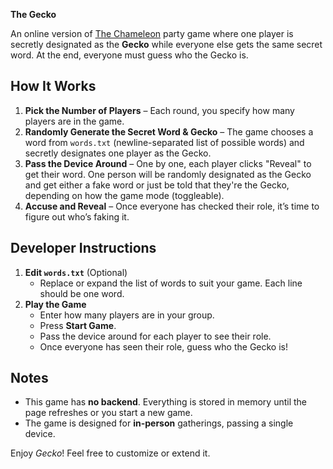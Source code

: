 **The Gecko** 

An online version of [The Chameleon](https://en.wikipedia.org/wiki/The_Chameleon_(party_game)) party game where one player is secretly designated as the **Gecko** while everyone else gets the same secret word. At the end, everyone must guess who the Gecko is.

## How It Works
1. **Pick the Number of Players** – Each round, you specify how many players are in the game.  
2. **Randomly Generate the Secret Word & Gecko** – The game chooses a word from `words.txt` (newline-separated list of possible words) and secretly designates one player as the Gecko.  
3. **Pass the Device Around** – One by one, each player clicks "Reveal" to get their word. One person will be randomly designated as the Gecko and get either a fake word or just be told that they're the Gecko, depending on how the game mode (toggleable).
4. **Accuse and Reveal** – Once everyone has checked their role, it’s time to figure out who’s faking it.

## Developer Instructions
1. **Edit `words.txt`** (Optional)  
   - Replace or expand the list of words to suit your game. Each line should be one word.
3. **Play the Game**  
   - Enter how many players are in your group.  
   - Press **Start Game**.  
   - Pass the device around for each player to see their role.  
   - Once everyone has seen their role, guess who the Gecko is!

## Notes
- This game has **no backend**. Everything is stored in memory until the page refreshes or you start a new game.  
- The game is designed for **in-person** gatherings, passing a single device.  

Enjoy *Gecko*! Feel free to customize or extend it. 
